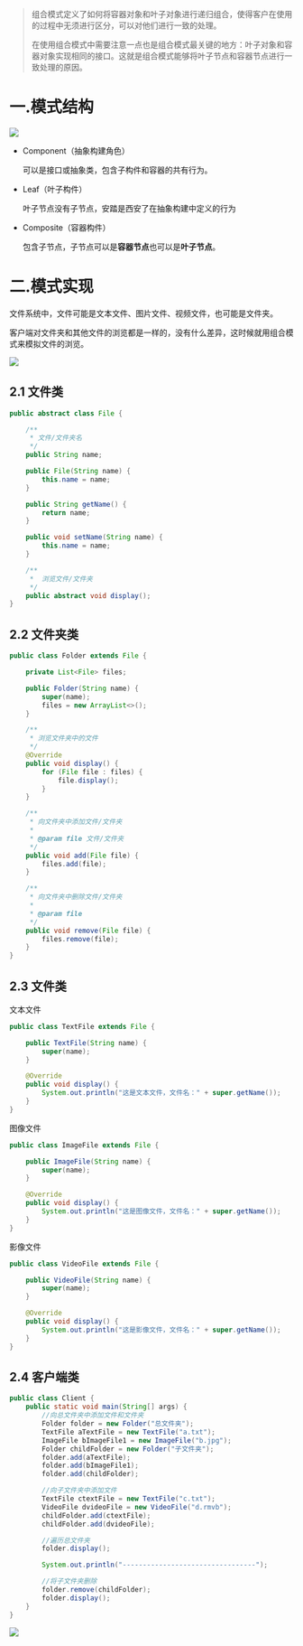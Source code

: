> 组合模式定义了如何将容器对象和叶子对象进行递归组合，使得客户在使用的过程中无须进行区分，可以对他们进行一致的处理。
>
> 
>
> 在使用组合模式中需要注意一点也是组合模式最关键的地方：叶子对象和容器对象实现相同的接口。这就是组合模式能够将叶子节点和容器节点进行一致处理的原因。

# 一.模式结构

![](https://raw.githubusercontent.com/MrWater233/PictureHost/master/20201010092126.png)

- Component（抽象构建角色）

  可以是接口或抽象类，包含子构件和容器的共有行为。

- Leaf（叶子构件）

  叶子节点没有子节点，安踏是西安了在抽象构建中定义的行为

- Composite（容器构件）

  包含子节点，子节点可以是**容器节点**也可以是**叶子节点**。

# 二.模式实现

文件系统中，文件可能是文本文件、图片文件、视频文件，也可能是文件夹。

客户端对文件夹和其他文件的浏览都是一样的，没有什么差异，这时候就用组合模式来模拟文件的浏览。

![](https://raw.githubusercontent.com/MrWater233/PictureHost/master/20201010093353.png)

## 2.1 文件类

```java
public abstract class File {

	/**
	 * 文件/文件夹名
	 */
	public String name;

	public File(String name) {
		this.name = name;
	}

	public String getName() {
		return name;
	}

	public void setName(String name) {
		this.name = name;
	}

	/**
	 *  浏览文件/文件夹
	 */
	public abstract void display();
}
```

## 2.2 文件夹类

```java
public class Folder extends File {

	private List<File> files;

	public Folder(String name) {
		super(name);
		files = new ArrayList<>();
	}

	/**
	 * 浏览文件夹中的文件
	 */
	@Override
	public void display() {
		for (File file : files) {
			file.display();
		}
	}

	/**
	 * 向文件夹中添加文件/文件夹
	 *
	 * @param file 文件/文件夹
	 */
	public void add(File file) {
		files.add(file);
	}

	/**
	 * 向文件夹中删除文件/文件夹
	 *
	 * @param file
	 */
	public void remove(File file) {
		files.remove(file);
	}
}
```

## 2.3 文件类

文本文件

```java
public class TextFile extends File {

	public TextFile(String name) {
		super(name);
	}

	@Override
	public void display() {
		System.out.println("这是文本文件，文件名：" + super.getName());
	}
}
```

图像文件

```java
public class ImageFile extends File {

	public ImageFile(String name) {
		super(name);
	}

	@Override
	public void display() {
		System.out.println("这是图像文件，文件名：" + super.getName());
	}
}
```

影像文件

```java
public class VideoFile extends File {

	public VideoFile(String name) {
		super(name);
	}

	@Override
	public void display() {
		System.out.println("这是影像文件，文件名：" + super.getName());
	}
}
```

## 2.4 客户端类

```java
public class Client {
	public static void main(String[] args) {
		//向总文件夹中添加文件和文件夹
		Folder folder = new Folder("总文件夹");
		TextFile aTextFile = new TextFile("a.txt");
		ImageFile bImageFile1 = new ImageFile("b.jpg");
		Folder childFolder = new Folder("子文件夹");
		folder.add(aTextFile);
		folder.add(bImageFile1);
		folder.add(childFolder);

		//向子文件夹中添加文件
		TextFile ctextFile = new TextFile("c.txt");
		VideoFile dvideoFile = new VideoFile("d.rmvb");
		childFolder.add(ctextFile);
		childFolder.add(dvideoFile);

		//遍历总文件夹
		folder.display();

		System.out.println("---------------------------------");

		//将子文件夹删除
		folder.remove(childFolder);
		folder.display();
	}
}
```

![](https://raw.githubusercontent.com/MrWater233/PictureHost/master/20201010102825.png)